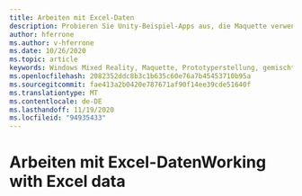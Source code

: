 ```yaml
---
title: Arbeiten mit Excel-Daten
description: Probieren Sie Unity-Beispiel-Apps aus, die Maquette verwenden.
author: hferrone
ms.author: v-hferrone
ms.date: 10/26/2020
ms.topic: article
keywords: Windows Mixed Reality, Maquette, Prototyperstellung, gemischte Realität, Virtual Reality, VR, Mr, Feedback, Feedback-Hub, Fehler
ms.openlocfilehash: 2082352ddc8b3c1b635c60e76a7b45453710b95a
ms.sourcegitcommit: fae413a2b0420e787671af90f14ee39cde51640f
ms.translationtype: MT
ms.contentlocale: de-DE
ms.lasthandoff: 11/19/2020
ms.locfileid: "94935433"
---
```

# <a name="working-with-excel-data"></a><span data-ttu-id="17cc7-104">Arbeiten mit Excel-Daten</span><span class="sxs-lookup"><span data-stu-id="17cc7-104">Working with Excel data</span></span>

<!-- TODO(Harrison/Stefan): Need cool header image from tutorial -->

<!-- TODO(Stefan): Create tutorial content and screenshots -->
